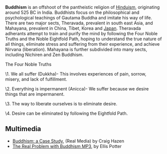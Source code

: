 **Buddhism** is an offshoot of the pantheistic religion of
[Hinduism](Hinduism "Hinduism"), originating around 525 BC in
India. Buddhists focus on the philosophical and psychological
teachings of Gautama Buddha and imitate his way of life. There are
two major sects, Theravada, prevalent in south east Asia, and
Mahayana, prevalent in China, Tibet, Korea and
[Japan](index.php?title=Japan&action=edit&redlink=1 "Japan (page does not exist)").
Theravada adherants attempt to train and purify the mind by
following the Four Noble Truths and the Noble Eightfold Path,
hoping to understand the true nature of all things, eliminate
stress and suffering from their experience, and achieve Nirvana
(liberation). Mahayana is further subdivided into many sects,
including Nichiren and Zen Buddhism.

  
The Four Noble Truths

\1. We all suffer (Dukkha)- This involves experiences of pain,
 sorrow, misery, and lack of fulfillment.

\2. Everything is impermanent (Anicca)- We suffer because we desire
 things that are impermanent.

\3. The way to liberate ourselves is to eliminate desire.

\4. Desire can be eliminated by following the Eightfold Path.



## Multimedia

-   [Buddhism: a Case Study](http://hisdefense.org/LinkClick.aspx?link=Audio/Hazen+-+2+Buddhism+a+Case+Study.ram&tabid=136&mid=955),
    (Real Media) by Craig Hazen
-   [The Real Problem with Buddhism MP3](http://media.christianheritageuk.org.uk.s3.amazonaws.com/1f126e6e-0bb6-41e1-af9f-e52ca18e8259.mp3),
    by Ellis Potter




